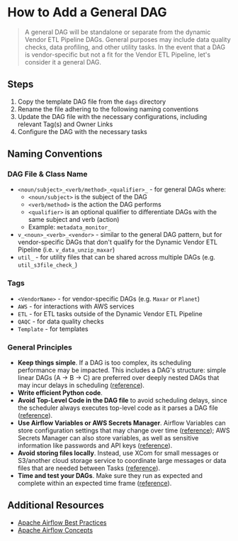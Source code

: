 # How to Add a General DAG
> A general DAG will be standalone or separate from the dynamic Vendor ETL Pipeline DAGs. General purposes may include data quality checks, data profiling, and other utility tasks. In the event that a DAG is vendor-specific but not a fit for the Vendor ETL Pipeline, let's consider it a general DAG.

## Steps
1. Copy the template DAG file from the `dags` directory
2. Rename the file adhering to the following naming conventions
3. Update the DAG file with the necessary configurations, including relevant Tag(s) and Owner Links
4. Configure the DAG with the necessary tasks


## Naming Conventions

### DAG File & Class Name
- `<noun/subject>_<verb/method>_<qualifier>_` - for general DAGs where:
  - `<noun/subject>` is the subject of the DAG
  - `<verb/method>` is the action the DAG performs
  - `<qualifier>` is an optional qualifier to differentiate DAGs with the same subject and verb (action)
  - Example: `metadata_monitor_`
- `v_<noun>_<verb>_<vendor>` - similar to the general DAG pattern, but for vendor-specific DAGs that don't qualify for the Dynamic Vendor ETL Pipeline (i.e. `v_data_unzip_maxar`)
- `util_` - for utility files that can be shared across multiple DAGs (e.g. `util_s3file_check_`) 

### Tags
- `<VendorName>` - for vendor-specific DAGs (e.g. `Maxar` or `Planet`)
- `AWS` - for interactions with AWS services 
- `ETL` - for ETL tasks outside of the Dynamic Vendor ETL Pipeline
- `QAQC` - for data quality checks
- `Template` - for templates

### General Principles
- **Keep things simple**. If a DAG is too complex, its scheduling performance may be impacted. This includes a DAG's structure: simple linear DAGs (A -> B -> C) are preferred over deeply nested DAGs that may incur delays in scheduling ([reference](https://airflow.apache.org/docs/apache-airflow/stable/best-practices.html#reducing-dag-complexity)).
- **Write efficient Python code**.
- **Avoid Top-Level Code in the DAG file** to avoid scheduling delays, since the scheduler always executes top-level code as it parses a DAG file ([reference](https://airflow.apache.org/docs/apache-airflow/stable/best-practices.html#best-practices-top-level-code)).
- **Use Airflow Variables or AWS Secrets Manager**. Airflow Variables can store configuration settings that may change over time ([reference](https://airflow.apache.org/docs/apache-airflow/stable/concepts/variables.html)); AWS Secrets Manager can also store variables, as well as sensitive information like passwords and API keys ([reference](https://docs.aws.amazon.com/secretsmanager/latest/userguide/intro.html)).
- **Avoid storing files locally**. Instead, use XCom for small messages or S3/another cloud storage service to coordinate large messages or data files that are needed between Tasks ([reference](https://airflow.apache.org/docs/apache-airflow/stable/best-practices.html#communication)).
- **Time and test your DAGs**. Make sure they run as expected and complete within an expected time frame ([reference](https://airflow.apache.org/docs/apache-airflow/stable/best-practices.html#testing-a-dag)).

## Additional Resources
- [Apache Airflow Best Practices](https://airflow.apache.org/docs/apache-airflow/stable/best-practices.html)
- [Apache Airflow Concepts](https://airflow.apache.org/docs/apache-airflow/stable/concepts.html)